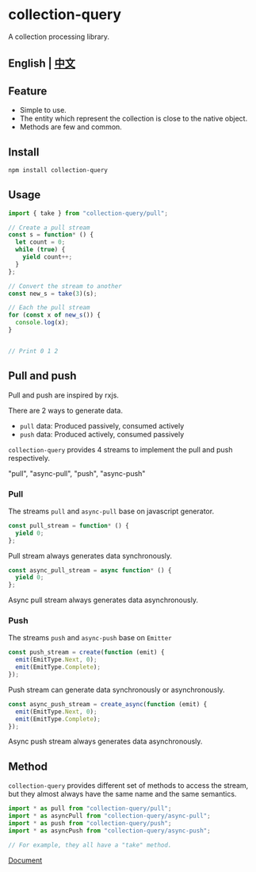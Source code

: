 # collection-query

A collection processing library.

English | [中文](https://github.com/Iplaylf2/collection-query/blob/master/doc/README.cn.md)
-

## Feature

- Simple to use.
- The entity which represent the collection is close to the native object.
- Methods are few and common.

## Install

``` bash
npm install collection-query
```

## Usage

``` typescript
import { take } from "collection-query/pull";

// Create a pull stream
const s = function* () {
  let count = 0;
  while (true) {
    yield count++;
  }
};

// Convert the stream to another
const new_s = take(3)(s);

// Each the pull stream
for (const x of new_s()) {
  console.log(x);
}


// Print 0 1 2
```

## Pull and push

Pull and push are inspired by rxjs.

There are 2 ways to generate data.
- `pull` data: Produced passively, consumed actively
- `push` data: Produced actively, consumed passively

`collection-query` provides 4 streams to implement the pull and push respectively.

"pull", "async-pull", "push", "async-push"

### Pull

The streams `pull` and `async-pull` base on javascript generator.

``` typescript
const pull_stream = function* () {
  yield 0;
};
```

Pull stream always generates data synchronously.

``` typescript
const async_pull_stream = async function* () {
  yield 0;
};
```

Async pull stream always generates data asynchronously.

### Push

The streams `push` and `async-push` base on `Emitter`

``` typescript
const push_stream = create(function (emit) {
  emit(EmitType.Next, 0);
  emit(EmitType.Complete);
});
```

Push stream can generate data synchronously or asynchronously.

``` typescript
const async_push_stream = create_async(function (emit) {
  emit(EmitType.Next, 0);
  emit(EmitType.Complete);
});
```

Async push stream always generates data asynchronously.

## Method

`collection-query` provides different set of methods to access the stream, but they almost always have the same name and the same semantics.

``` typescript
import * as pull from "collection-query/pull";
import * as asyncPull from "collection-query/async-pull";
import * as push from "collection-query/push";
import * as asyncPush from "collection-query/async-push";

// For example, they all have a "take" method.
```

[Document](https://github.com/Iplaylf2/collection-query/blob/master/doc/document.md)